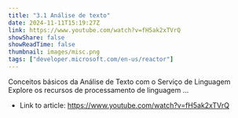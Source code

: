 ```yaml
---
title: "3.1 Análise de texto"
date: 2024-11-11T15:19:27Z
link: https://www.youtube.com/watch?v=fH5ak2xTVrQ
showShare: false
showReadTime: false
thumbnail: images/misc.png
tags: ["developer.microsoft.com/en-us/reactor"]
---
```

Conceitos básicos da Análise de Texto com o Serviço de Linguagem Explore os recursos de processamento de linguagem ...

- Link to article: https://www.youtube.com/watch?v=fH5ak2xTVrQ